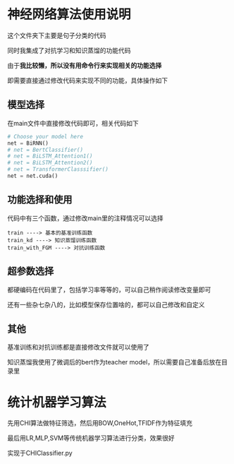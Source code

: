 # 神经网络算法使用说明

这个文件夹下主要是句子分类的代码

同时我集成了对抗学习和知识蒸馏的功能代码

由于**我比较懒，所以没有用命令行来实现相关的功能选择**

即需要直接通过修改代码来实现不同的功能，具体操作如下



## 模型选择

在main文件中直接修改代码即可，相关代码如下

```python
# Choose your model here
net = BiRNN()
# net = BertClassifier()
# net = BiLSTM_Attention1()
# net = BiLSTM_Attention2()
# net = TransformerClasssifier()
net = net.cuda()
```



## 功能选择和使用

代码中有三个函数，通过修改main里的注释情况可以选择

```
train ----> 基本的基准训练函数
train_kd ----> 知识蒸馏训练函数
train_with_FGM ----> 对抗训练函数
```



## 超参数选择

都硬编码在代码里了，包括学习率等等的，可以自己稍作阅读修改变量即可

还有一些杂七杂八的，比如模型保存位置啥的，都可以自己修改和自定义



##  其他

基准训练和对抗训练都是直接修改文件就可以使用了

知识蒸馏我使用了微调后的bert作为teacher model，所以需要自己准备后放在目录里

# 统计机器学习算法
先用CHI算法做特征筛选，然后用BOW,OneHot,TFIDF作为特征填充

最后用LR,MLP,SVM等传统机器学习算法进行分类，效果很好

实现于CHIClassifier.py